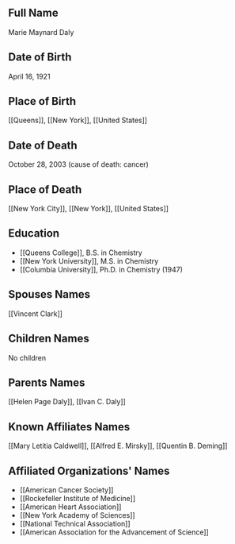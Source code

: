 ## Full Name
Marie Maynard Daly

## Date of Birth
April 16, 1921

## Place of Birth
[[Queens]], [[New York]], [[United States]]

## Date of Death
October 28, 2003 (cause of death: cancer)

## Place of Death
[[New York City]], [[New York]], [[United States]]

## Education
- [[Queens College]], B.S. in Chemistry
- [[New York University]], M.S. in Chemistry
- [[Columbia University]], Ph.D. in Chemistry (1947)

## Spouses Names
[[Vincent Clark]]

## Children Names
No children

## Parents Names
[[Helen Page Daly]], [[Ivan C. Daly]]

## Known Affiliates Names
[[Mary Letitia Caldwell]], [[Alfred E. Mirsky]], [[Quentin B. Deming]]

## Affiliated Organizations' Names
- [[American Cancer Society]]
- [[Rockefeller Institute of Medicine]]
- [[American Heart Association]]
- [[New York Academy of Sciences]]
- [[National Technical Association]]
- [[American Association for the Advancement of Science]]

